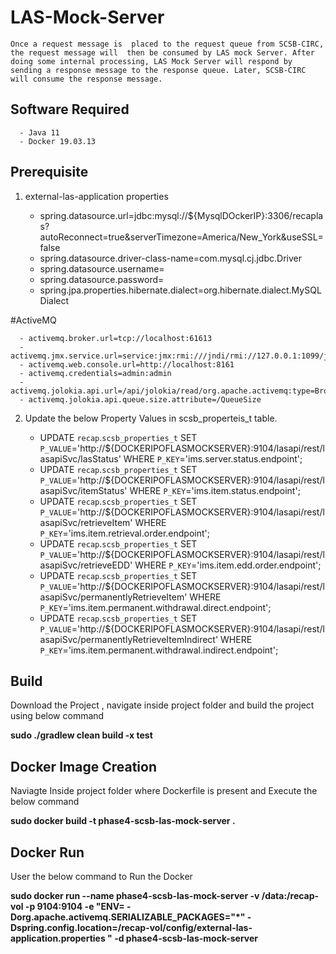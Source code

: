 # LAS-Mock-Server

    Once a request message is  placed to the request queue from SCSB-CIRC, the request message will  then be consumed by LAS mock Server. After doing some internal processing, LAS Mock Server will respond by sending a response message to the response queue. Later, SCSB-CIRC will consume the response message.

## Software Required

      - Java 11
      - Docker 19.03.13  
      
## Prerequisite

1. external-las-application properties

      - spring.datasource.url=jdbc:mysql://${MysqlDOckerIP}:3306/recaplas?autoReconnect=true&serverTimezone=America/New_York&useSSL=false
      - spring.datasource.driver-class-name=com.mysql.cj.jdbc.Driver
      - spring.datasource.username=
      - spring.datasource.password=
      - spring.jpa.properties.hibernate.dialect=org.hibernate.dialect.MySQLDialect 
  
  #ActiveMQ
  
      - activemq.broker.url=tcp://localhost:61613
      - activemq.jmx.service.url=service:jmx:rmi:///jndi/rmi://127.0.0.1:1099/jmxrmi
      - activemq.web.console.url=http://localhost:8161
      - activemq.credentials=admin:admin 
      - activemq.jolokia.api.url=/api/jolokia/read/org.apache.activemq:type=Broker,brokerName=localhost,destinationType=Queue,destinationName=
      - activemq.jolokia.api.queue.size.attribute=/QueueSize
      
2. Update the below Property Values in scsb_properteis_t table.
  
      - UPDATE `recap`.`scsb_properties_t` SET `P_VALUE`='http://${DOCKERIPOFLASMOCKSERVER}:9104/lasapi/rest/lasapiSvc/lasStatus' WHERE `P_KEY`='ims.server.status.endpoint';
      - UPDATE `recap`.`scsb_properties_t` SET `P_VALUE`='http://${DOCKERIPOFLASMOCKSERVER}:9104/lasapi/rest/lasapiSvc/itemStatus' WHERE `P_KEY`='ims.item.status.endpoint';
      - UPDATE `recap`.`scsb_properties_t` SET `P_VALUE`='http://${DOCKERIPOFLASMOCKSERVER}:9104/lasapi/rest/lasapiSvc/retrieveItem' WHERE `P_KEY`='ims.item.retrieval.order.endpoint';
      - UPDATE `recap`.`scsb_properties_t` SET `P_VALUE`='http://${DOCKERIPOFLASMOCKSERVER}:9104/lasapi/rest/lasapiSvc/retrieveEDD' WHERE `P_KEY`='ims.item.edd.order.endpoint';
      - UPDATE `recap`.`scsb_properties_t` SET `P_VALUE`='http://${DOCKERIPOFLASMOCKSERVER}:9104/lasapi/rest/lasapiSvc/permanentlyRetrieveItem' WHERE `P_KEY`='ims.item.permanent.withdrawal.direct.endpoint';
      - UPDATE `recap`.`scsb_properties_t` SET `P_VALUE`='http://${DOCKERIPOFLASMOCKSERVER}:9104/lasapi/rest/lasapiSvc/permanentlyRetrieveItemIndirect' WHERE `P_KEY`='ims.item.permanent.withdrawal.indirect.endpoint'; 
  
## Build

Download the Project , navigate inside project folder and build the project using below command

**sudo ./gradlew clean build -x test**

## Docker Image Creation

Naviagte Inside project folder where Dockerfile is present and Execute the below command

**sudo docker build -t phase4-scsb-las-mock-server .**

## Docker Run

User the below command to Run the Docker
  
**sudo docker run --name phase4-scsb-las-mock-server -v /data:/recap-vol -p 9104:9104 -e "ENV= -Dorg.apache.activemq.SERIALIZABLE_PACKAGES="*" -Dspring.config.location=/recap-vol/config/external-las-application.properties " -d phase4-scsb-las-mock-server**
